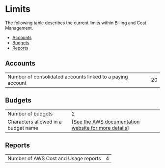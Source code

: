 # Limits<a name="billing-limits"></a>

The following table describes the current limits within Billing and Cost Management\.


+ [Accounts](#limits-accounts)
+ [Budgets](#limits-budgets)
+ [Reports](#limits-reports)

## Accounts<a name="limits-accounts"></a>


|  |  | 
| --- |--- |
|  Number of consolidated accounts linked to a paying account  |  20  | 

## Budgets<a name="limits-budgets"></a>


|  |  | 
| --- |--- |
| Number of budgets | 2 | 
| Characters allowed in a budget name | [\[See the AWS documentation website for more details\]](http://docs.aws.amazon.com/awsaccountbilling/latest/aboutv2/billing-limits.html) | 

## Reports<a name="limits-reports"></a>


|  |  | 
| --- |--- |
| Number of AWS Cost and Usage reports | 4 | 